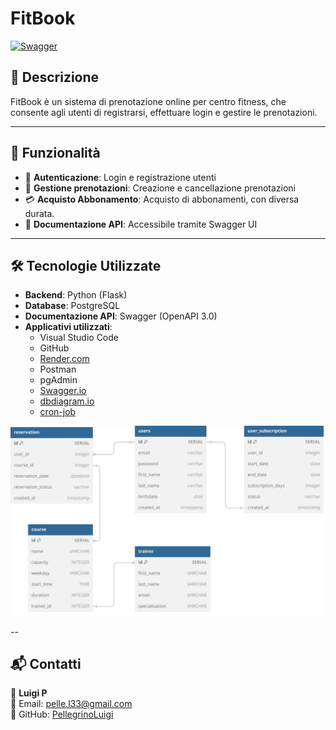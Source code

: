 # FitBook

[![Swagger](https://img.shields.io/badge/docs-Swagger-blue)](https://pellegrinoluigi.github.io/FitBook)




## 📌 Descrizione
FitBook è un sistema di prenotazione online per centro fitness, che consente agli utenti di registrarsi, effettuare login e gestire le prenotazioni.

---

## 🚀 Funzionalità
- 🔑 **Autenticazione**: Login e registrazione utenti
- 📅 **Gestione prenotazioni**: Creazione e cancellazione prenotazioni
- 💳 **Acquisto Abbonamento**: Acquisto di abbonamenti, con diversa durata.
- 📄 **Documentazione API**: Accessibile tramite Swagger UI

---

## 🛠️ Tecnologie Utilizzate
- **Backend**: Python (Flask)
- **Database**: PostgreSQL 
- **Documentazione API**: Swagger (OpenAPI 3.0)
- **Applicativi utilizzati**:
  - Visual Studio Code
  - GitHub
  - [Render.com](https://fitbook-sr59.onrender.com/)
  - Postman
  - pgAdmin
  - [Swagger.io](https://pellegrinoluigi.github.io/FitBook)
  - [dbdiagram.io](https://dbdiagram.io/d/FitBook-Diagram-6798b7b5263d6cf9a046ced8)
  - [cron-job](https://cron-job.org/en/)

![Descrizione del Diagramma](docs/FitBook%20Diagram.svg)
    

--
## 📬 Contatti
👤 **Luigi P**  
📧 Email: [pelle.l33@gmail.com](mailto:pelle.l33@gmail.com)  
🔗 GitHub: [PellegrinoLuigi](https://github.com/PellegrinoLuigi)

